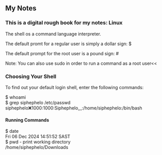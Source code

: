 ## My Notes
### This is a digital rough book for my notes: Linux

The shell os a command language interpreter.

The default promt for a regular user is simply a dollar sign:
  $

The default prompt for the root user is a pound sign:
  \#

Note: You can also use sudo in order to run a command as a root user<<

### Choosing Your Shell
To find out your default login shell, enter the following commands:

\$ whoami \
\$ grep siphephelo /etc/passwd
siphephelo:x:1000:1000:Siphephelo,,,:/home/siphephelo:/bin/bash

#### Running Commands
\$ date \
Fri 06 Dec 2024 14:51:52 SAST \
\$ pwd - print working directory \
/home/siphephelo/Downloads

